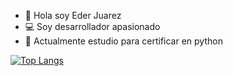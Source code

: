 - 👋 Hola soy Eder Juarez
- 💻 Soy desarrollador apasionado
- 🌱 Actualmente estudio para certificar en python

[![Top Langs](https://github-readme-stats.vercel.app/api/top-langs/?username=ederjuarez&langs_count=10)](https://github.com/anuraghazra/github-readme-stats)

<!---
ederjuarez/ederjuarez is a ✨ special ✨ repository because its `README.md` (this file) appears on your GitHub profile.
You can click the Preview link to take a look at your changes.
--->
